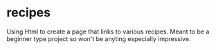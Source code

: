 # recipes
Using Html to create a page that links to various recipes. Meant to be a beginner type project so won't be anyting especially impressive.
